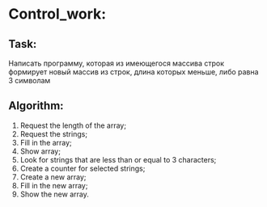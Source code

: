 # Control_work:
## Task:
Написать программу, которая из имеющегося массива строк формирует новый массив из строк, длина которых меньше, либо равна 3 символам

## Algorithm:
1. Request the length of the array;
2. Request the strings;
3. Fill in the array;
4. Show array;
5. Look for strings that are less than or equal to 3 characters;
6. Create a counter for selected strings;
7. Create a new array;
8. Fill in the new array;
9. Show the new array.

